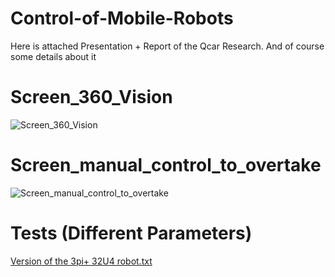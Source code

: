 # Control-of-Mobile-Robots

Here is attached Presentation + Report of the Qcar Research.
And of course some details about it
# Screen_360_Vision
![Screen_360_Vision](https://user-images.githubusercontent.com/92337987/172060926-d1a67bc8-a79a-483f-b189-066107c6f390.PNG)
# Screen_manual_control_to_overtake
![Screen_manual_control_to_overtake](https://user-images.githubusercontent.com/92337987/172060929-bfbf3af6-2c69-4632-870f-b2ae62518952.PNG)
# Tests (Different Parameters)
[Version of the 3pi+ 32U4 robot.txt](https://github.com/Jokuchh/Control-of-Mobile-Robots/files/8840352/Version.of.the.3pi%2B.32U4.robot.txt)
